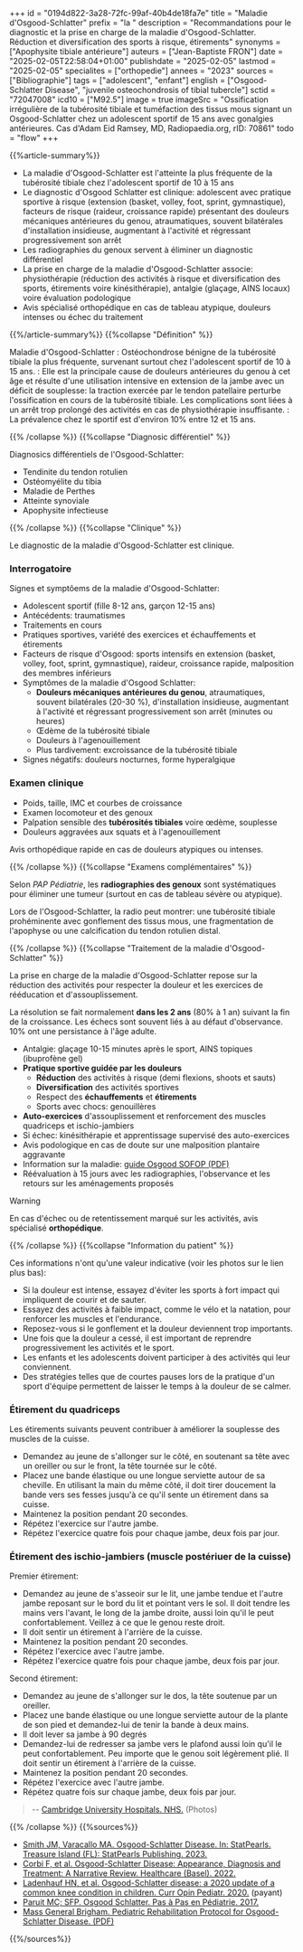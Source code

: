 +++
id = "0194d822-3a28-72fc-99af-40b4de18fa7e"
title = "Maladie d'Osgood-Schlatter"
prefix = "la "
description = "Recommandations pour le diagnostic et la prise en charge de la maladie d'Osgood-Schlatter. Réduction et diversification des sports à risque, étirements"
synonyms = ["Apophysite tibiale antérieure"]
auteurs = ["Jean-Baptiste FRON"]
date = "2025-02-05T22:58:04+01:00"
publishdate = "2025-02-05"
lastmod = "2025-02-05"
specialites = ["orthopedie"]
annees = "2023"
sources = ["Bibliographie"]
tags = ["adolescent", "enfant"]
english = ["Osgood-Schlatter Disease", "juvenile osteochondrosis of tibial tubercle"]
sctid = "72047008"
icd10 = ["M92.5"]
image = true
imageSrc = "Ossification irrégulière de la tubérosité tibiale et tuméfaction des tissus mous signant un Osgood-Schlatter chez un adolescent sportif de 15 ans avec gonalgies antérieures. Cas d'Adam Eid Ramsey, MD, Radiopaedia.org, rID: 70861"
todo = "flow"
+++

{{%article-summary%}}

- La maladie d'Osgood-Schlatter est l'atteinte la plus fréquente de la tubérosité tibiale chez l'adolescent sportif de 10 à 15 ans
- Le diagnostic d'Osgood Schlatter est clinique: adolescent avec pratique sportive à risque (extension (basket, volley, foot, sprint, gymnastique), facteurs de risque (raideur, croissance rapide) présentant des douleurs mécaniques antérieures du genou, atraumatiques, souvent bilatérales d'installation insidieuse, augmentant à l'activité et régressant progressivement son arrêt
- Les radiographies du genoux servent à éliminer un diagnostic différentiel
- La prise en charge de la maladie d'Osgood-Schlatter associe: physiothérapie (réduction des activités à risque et diversification des sports, étirements voire kinésithérapie), antalgie (glaçage, AINS locaux) voire évaluation podologique
- Avis spécialisé orthopédique en cas de tableau atypique, douleurs intenses ou échec du traitement

{{%/article-summary%}}
{{%collapse "Définition" %}}

Maladie d'Osgood-Schlatter
: Ostéochondrose bénigne de la tubérosité tibiale la plus fréquente, survenant surtout chez l'adolescent sportif de 10 à 15 ans.
: Elle est la principale cause de douleurs antérieures du genou à cet âge et résulte d'une utilisation intensive en extension de la jambe avec un déficit de souplesse: la traction exercée par le tendon patellaire perturbe l'ossification en cours de la tubérosité tibiale. Les complications sont liées à un arrêt trop prolongé des activités en cas de physiothérapie insuffisante.
: La prévalence chez le sportif est d'environ 10% entre 12 et 15 ans.

{{% /collapse %}}
{{%collapse "Diagnosic différentiel" %}}

Diagnosics différentiels de l'Osgood-Schlatter:

- Tendinite du tendon rotulien
- Ostéomyélite du tibia
- Maladie de Perthes
- Atteinte synoviale
- Apophysite infectieuse

{{% /collapse %}}
{{%collapse "Clinique" %}}

Le diagnostic de la maladie d'Osgood-Schlatter est clinique.

### Interrogatoire

Signes et symptôems de la maladie d'Osgood-Schlatter:

- Adolescent sportif (fille 8-12 ans, garçon 12-15 ans)
- Antécédents: traumatismes
- Traitements en cours
- Pratiques sportives, variété des exercices et échauffements et étirements
- Facteurs de risque d'Osgood: sports intensifs en extension (basket, volley, foot, sprint, gymnastique), raideur, croissance rapide, malposition des membres inférieurs
- Symptômes de la maladie d'Osgood Schlatter:
  - **Douleurs mécaniques antérieures du genou**, atraumatiques, souvent bilatérales (20-30 %), d'installation insidieuse, augmentant à l'activité et régressant progressivement son arrêt (minutes ou heures)
  - Œdème de la tubérosité tibiale
  - Douleurs à l'agenouillement
  - Plus tardivement: excroissance de la tubérosité tibiale
- Signes négatifs: douleurs nocturnes, forme hyperalgique

### Examen clinique

- Poids, taille, IMC et courbes de croissance
- Examen locomoteur et des genoux
- Palpation sensible des **tubérosités tibiales** voire œdème, souplesse
- Douleurs aggravées aux squats et à l'agenouillement

Avis orthopédique rapide en cas de douleurs atypiques ou intenses.

{{% /collapse %}}
{{%collapse "Examens complémentaires" %}}

Selon *PAP Pédiatrie*, les **radiographies des genoux** sont systématiques pour éliminer une tumeur (surtout en cas de tableau sévère ou atypique).

Lors de l'Osgood-Schlatter, la radio peut montrer: une tubérosité tibiale prohéminente avec gonflement des tissus mous, une fragmentation de l'apophyse ou une calcification du tendon rotulien distal.

{{% /collapse %}}
{{%collapse "Traitement de la maladie d'Osgood-Schlatter" %}}

La prise en charge de la maladie d'Osgood-Schlatter repose sur la réduction des activités pour respecter la douleur et les exercices de rééducation et d'assouplissement.

La résolution se fait normalement **dans les 2 ans** (80% à 1 an) suivant la fin de la croissance. Les échecs sont souvent liés à au défaut d'observance. 10% ont une persistance à l'âge adulte.

- Antalgie: glaçage 10-15 minutes après le sport, AINS topiques (ibuprofène gel)
- **Pratique sportive guidée par les douleurs**
  - **Réduction** des activités à risque (demi flexions, shoots et sauts)
  - **Diversification** des activités sportives
  - Respect des **échauffements** et **étirements**
  - Sports avec chocs: genouillères
- **Auto-exercices** d'assouplissement et renforcement des muscles quadriceps et ischio-jambiers
- Si échec: kinésithérapie et apprentissage supervisé des auto-exercices
- Avis podologique en cas de doute sur une malposition plantaire aggravante
- Information sur la maladie: [guide Osgood SOFOP (PDF)](https://sofop.org/medias/files/textes_scientifiques/fiches_parents/Osgood.pdf)
- Réévaluation à 15 jours avec les radiographies, l'observance et les retours sur les aménagements proposés

> [!WARNING]
> En cas d'échec ou de retentissement marqué sur les activités, avis spécialisé **orthopédique**.

{{% /collapse %}}
{{%collapse "Information du patient" %}}

Ces informations n'ont qu'une valeur indicative (voir les photos sur le lien plus bas):

- Si la douleur est intense, essayez d'éviter les sports à fort impact qui impliquent de courir et de sauter.
- Essayez des activités à faible impact, comme le vélo et la natation, pour renforcer les muscles et l'endurance.
- Reposez-vous si le gonflement et la douleur deviennent trop importants.
- Une fois que la douleur a cessé, il est important de reprendre progressivement les activités et le sport.
- Les enfants et les adolescents doivent participer à des activités qui leur conviennent.
- Des stratégies telles que de courtes pauses lors de la pratique d'un sport d'équipe permettent de laisser le temps à la douleur de se calmer.

### Étirement du quadriceps

Les étirements suivants peuvent contribuer à améliorer la souplesse des muscles de la cuisse.

- Demandez au jeune de s'allonger sur le côté, en soutenant sa tête avec un oreiller ou sur le front, la tête tournée sur le côté.
- Placez une bande élastique ou une longue serviette autour de sa cheville. En utilisant la main du même côté, il doit tirer doucement la bande vers ses fesses jusqu'à ce qu'il sente un étirement dans sa cuisse.
- Maintenez la position pendant 20 secondes.
- Répétez l'exercice sur l'autre jambe.
- Répétez l'exercice quatre fois pour chaque jambe, deux fois par jour.

### Étirement des ischio-jambiers (muscle postériuer de la cuisse)

Premier étirement:

- Demandez au jeune de s'asseoir sur le lit, une jambe tendue et l'autre jambe reposant sur le bord du lit et pointant vers le sol. Il doit tendre les mains vers l'avant, le long de la jambe droite, aussi loin qu'il le peut confortablement. Veillez à ce que le genou reste droit.
- Il doit sentir un étirement à l'arrière de la cuisse.
- Maintenez la position pendant 20 secondes.
- Répétez l'exercice avec l'autre jambe.
- Répétez l'exercice quatre fois pour chaque jambe, deux fois par jour.

Second étirement:

- Demandez au jeune de s'allonger sur le dos, la tête soutenue par un oreiller.
- Placez une bande élastique ou une longue serviette autour de la plante de son pied et demandez-lui de tenir la bande à deux mains.
- Il doit lever sa jambe à 90 degrés
- Demandez-lui de redresser sa jambe vers le plafond aussi loin qu'il le peut confortablement. Peu importe que le genou soit légèrement plié. Il doit sentir un étirement à l'arrière de la cuisse.
- Maintenez la position pendant 20 secondes.
- Répétez l'exercice avec l'autre jambe.
- Répétez quatre fois sur chaque jambe, deux fois par jour.

> -- [Cambridge University Hospitals. NHS.](https://www.cuh.nhs.uk/patient-information/osgood-schlatter-disease/) (Photos)

{{% /collapse %}}
{{%sources%}}

- [Smith JM, Varacallo MA. Osgood-Schlatter Disease. In: StatPearls. Treasure Island (FL): StatPearls Publishing. 2023.](https://www.ncbi.nlm.nih.gov/books/NBK441995/)
- [Corbi F, et al. Osgood-Schlatter Disease: Appearance, Diagnosis and Treatment: A Narrative Review. Healthcare (Basel). 2022.](https://pmc.ncbi.nlm.nih.gov/articles/PMC9222654/)
- [Ladenhauf HN, et al. Osgood-Schlatter disease: a 2020 update of a common knee condition in children. Curr Opin Pediatr. 2020.](https://journals.lww.com/co-pediatrics/abstract/2020/02000/osgood_schlatter_disease__a_2020_update_of_a.15.aspx) (payant)
- [Paruit MC; SFP. Osgood Schlatter. Pas à Pas en Pédiatrie. 2017.](https://pap-pediatrie.fr/orthopedie-sport/osgood-schlatter)
- [Mass General Brigham. Pediatric Rehabilitation Protocol for Osgood-Schlatter Disease. (PDF)](https://www.massgeneral.org/assets/mgh/pdf/orthopaedics/sports-medicine/physical-therapy/pediatric-rehabilitation-protocol-for-osgood-schlatter-disease.pdf)

{{%/sources%}}
